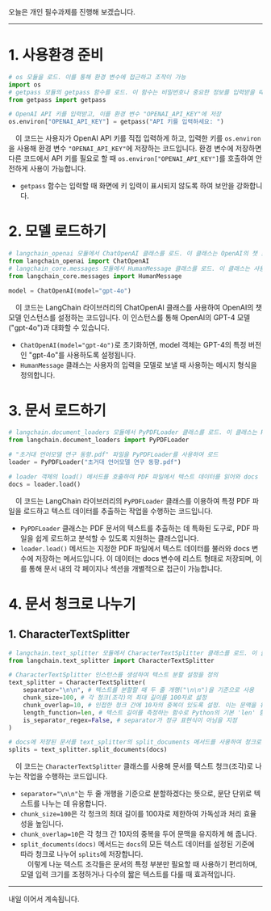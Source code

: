 오늘은 개인 필수과제를 진행해 보겠습니다.   

---

# 1. 사용환경 준비   
```python
# os 모듈을 로드. 이를 통해 환경 변수에 접근하고 조작이 가능
import os
# getpass 모듈의 getpass 함수를 로드. 이 함수는 비밀번호나 중요한 정보를 입력받을 때 사용.
from getpass import getpass

# OpenAI API 키를 입력받고, 이를 환경 변수 "OPENAI_API_KEY"에 저장
os.environ["OPENAI_API_KEY"] = getpass("API 키를 입력하세요: ")
```   
&emsp;이 코드는 사용자가 OpenAI API 키를 직접 입력하게 하고, 입력한 키를 `os.environ`을 사용해 환경 변수 `"OPENAI_API_KEY"`에 저장하는 코드입니다. 환경 변수에 저장하면 다른 코드에서 API 키를 필요로 할 때 `os.environ["OPENAI_API_KEY"]`를 호출하여 안전하게 사용이 가능합니다.   
- `getpass` 함수는 입력할 때 화면에 키 입력이 표시되지 않도록 하여 보안을 강화합니다.   

# 2. 모델 로드하기   
```python
# langchain_openai 모듈에서 ChatOpenAI 클래스를 로드. 이 클래스는 OpenAI의 챗 모델과 상호작용할 때 사용
from langchain_openai import ChatOpenAI
# langchain_core.messages 모듈에서 HumanMessage 클래스를 로드. 이 클래스는 사용자 메시지를 표현할 때 사용
from langchain_core.messages import HumanMessage

model = ChatOpenAI(model="gpt-4o")
```   
&emsp;이 코드는 LangChain 라이브러리의 ChatOpenAI 클래스를 사용하여 OpenAI의 챗 모델 인스턴스를 설정하는 코드입니다. 이 인스턴스를 통해 OpenAI의 GPT-4 모델("gpt-4o")과 대화할 수 있습니다.   
- `ChatOpenAI(model="gpt-4o")`로 초기화하면, model 객체는 GPT-4의 특정 버전인 "gpt-4o"를 사용하도록 설정됩니다.   
- `HumanMessage` 클래스는 사용자의 입력을 모델로 보낼 때 사용하는 메시지 형식을 정의합니다.   

# 3. 문서 로드하기   
```python
# langchain.document_loaders 모듈에서 PyPDFLoader 클래스를 로드. 이 클래스는 PDF 문서를 로드하는 데 사용
from langchain.document_loaders import PyPDFLoader

# "초거대 언어모델 연구 동향.pdf" 파일을 PyPDFLoader를 사용하여 로드
loader = PyPDFLoader("초거대 언어모델 연구 동향.pdf")

# loader 객체의 load() 메서드를 호출하여 PDF 파일에서 텍스트 데이터를 읽어와 docs 변수에 저장
docs = loader.load()
```
&emsp;이 코드는 LangChain 라이브러리의 `PyPDFLoader` 클래스를 이용하여 특정 PDF 파일을 로드하고 텍스트 데이터를 추출하는 작업을 수행하는 코드입니다.   
- `PyPDFLoader` 클래스는 PDF 문서의 텍스트를 추출하는 데 특화된 도구로, PDF 파일을 쉽게 로드하고 분석할 수 있도록 지원하는 클래스입니다.   
- `loader.load()` 메서드는 지정한 PDF 파일에서 텍스트 데이터를 불러와 docs 변수에 저장하는 메서드입니다. 이 데이터는 docs 변수에 리스트 형태로 저장되며, 이를 통해 문서 내의 각 페이지나 섹션을 개별적으로 접근이 가능합니다.   

# 4. 문서 청크로 나누기   
## 1. CharacterTextSplitter   
```python
# langchain.text_splitter 모듈에서 CharacterTextSplitter 클래스를 로드. 이 클래스는 특정 기준으로 분할하는 데 사용
from langchain.text_splitter import CharacterTextSplitter

# CharacterTextSplitter 인스턴스를 생성하여 텍스트 분할 설정을 정의
text_splitter = CharacterTextSplitter(
    separator="\n\n", # 텍스트를 분할할 때 두 줄 개행("\n\n")을 기준으로 사용
    chunk_size=100, # 각 청크(조각)의 최대 길이를 100자로 섫정
    chunk_overlap=10, # 인접한 청크 간에 10자의 중복이 있도록 설정. 이는 문맥을 유지하는 데 도움이 됨.
    length_function=len, # 텍스트 길이를 측정하는 함수로 Python의 기본 'len' 함수를 사용
    is_separator_regex=False, # separator가 정규 표현식이 아님을 지정
)

# docs에 저장된 문서를 text_splitter의 split_documents 메서드를 사용하여 청크로 분할하고, 결과를 splits 변수에 저장
splits = text_splitter.split_documents(docs)
```   
&emsp;이 코드는 `CharacterTextSplitter` 클래스를 사용해 문서를 텍스트 청크(조각)로 나누는 작업을 수행하는 코드입니다.   
- `separator="\n\n"`는 두 줄 개행을 기준으로 분할하겠다는 뜻으로, 문단 단위로 텍스트를 나누는 데 유용합니다.   
- `chunk_size=100`은 각 청크의 최대 길이를 100자로 제한하여 가독성과 처리 효율성을 높입니다.
- `chunk_overlap=10`은 각 청크 간 10자의 중복을 두어 문맥을 유지하게 해 줍니다.   
- `split_documents(docs)` 메서드는 `docs`의 모든 텍스트 데이터를 설정된 기준에 따라 청크로 나누어 `splits`에 저장합니다.   
&emsp;이렇게 나눈 텍스트 조각들은 문서의 특정 부분만 필요할 때 사용하기 편리하며, 모델 입력 크기를 조정하거나 다수의 짧은 텍스트를 다룰 때 효과적입니다.   

---

내일 이어서 계속됩니다.